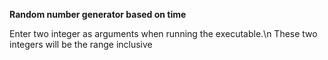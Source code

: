 **Random number generator based on time**

Enter two integer as arguments when running the executable.\n
These two integers will be the range inclusive
